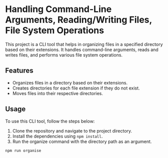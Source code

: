 # Handling Command-Line Arguments, Reading/Writing Files, File System Operations

This project is a CLI tool that helps in organizing files in a specified directory based on their extensions. It handles command-line arguments, reads and writes files, and performs various file system operations.

## Features

- Organizes files in a directory based on their extensions.
- Creates directories for each file extension if they do not exist.
- Moves files into their respective directories.

## Usage

To use this CLI tool, follow the steps below:

1. Clone the repository and navigate to the project directory.
2. Install the dependencies using `npm install`.
3. Run the organize command with the directory path as an argument.

```sh
npm run organise